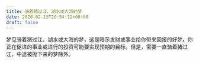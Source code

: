 ```yaml
---
title: 骑着猪过江、湖水或大海的梦
date: 2020-02-15T20:54:12+08:00
draft: false
---
```


梦见骑着猪过江、湖水或大海的梦，这是暗示发财或事业给你带来回报的好梦。你正在促进的事业或进行的投资可能要实现预期的目标。但是，需要一直骑着猪过江，中途被抛下来的梦除外。